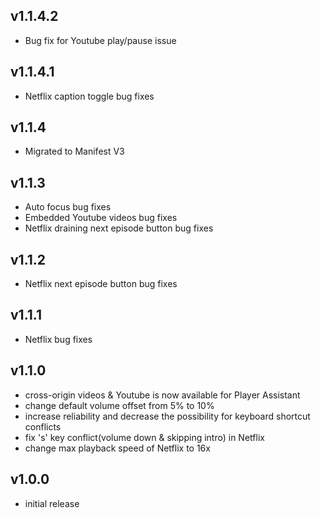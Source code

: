 ## v1.1.4.2
+ Bug fix for Youtube play/pause issue
## v1.1.4.1
+ Netflix caption toggle bug fixes
## v1.1.4
+ Migrated to Manifest V3
## v1.1.3
+ Auto focus bug fixes
+ Embedded Youtube videos bug fixes
+ Netflix draining next episode button bug fixes
## v1.1.2
+ Netflix next episode button bug fixes
## v1.1.1
+ Netflix bug fixes
## v1.1.0
+ cross-origin videos & Youtube is now available for Player Assistant
+ change default volume offset from 5% to 10%
+ increase reliability and decrease the possibility for keyboard shortcut conflicts
+ fix 's' key conflict(volume down & skipping intro) in Netflix
+ change max playback speed of Netflix to 16x
## v1.0.0
+ initial release
